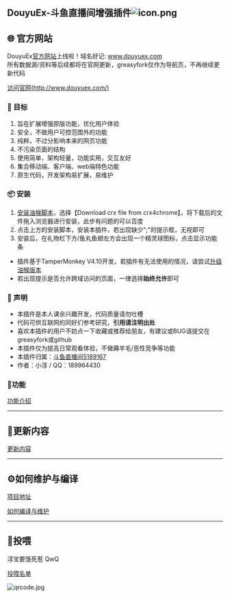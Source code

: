 ## DouyuEx-斗鱼直播间增强插件![icon.png](https://img.douyucdn.cn/data/yuba/weibo/2020/02/18/202002182111554630626652946.png)

## 🌐 官方网站
DouyuEx[官方网站](https://www.douyuex.com/)上线啦！域名好记: www.douyuex.com  
所有数据源/资料等后续都将在官网更新，greasyfork仅作为导航页，不再继续更新代码  

[访问官网(http://www.douyuex.com/)](http://www.douyuex.com/)


### 🎯 目标
1. 旨在扩展增强原版功能，优化用户体验
2. 安全，不做用户可控范围外的功能
3. 纯粹，不过分影响本来的网页功能
4. 不污染页面的结构
5. 使用简单，架构轻量，功能实用，交互友好
6. 集合移动端、客户端、web端特色功能
7. 原生代码，开发架构易扩展，易维护

### 📦 安装
1. [安装油猴脚本](https://www.crx4chrome.com/crx/1429/)，选择【Download crx file from crx4chrome】，将下载后的文件拖入浏览器进行安装，此步有问题的可以百度
2. 点击上方的安装脚本，安装本插件，若出现缺少";"的提示框，无视即可
3. 安装后，在礼物栏下方/鱼丸鱼翅左方会出现一个精灵球图标，点击显示功能条
- 插件基于TamperMonkey V4.10开发，若插件有无法使用的情况，请尝试[升级油猴版本](https://www.crx4chrome.com/crx/1429/)
- 若出现提示是否允许跨域访问的页面，一律选择**始终允许**即可

### 🚀 声明
- 本插件是本人课余兴趣开发，代码质量请勿吐槽
- 代码可供互联网的同好们参考研究，**引用请注明出处**
- 喜欢本插件的用户不妨点一下收藏或推荐给朋友，有建议或BUG请提交在greasyfork或github
- 本插件仅为提高日常观看体验，不做薅羊毛/恶性竞争等功能
- 本插件归属：[斗鱼直播间5189167](https://www.douyu.com/5189167)
- 作者：小淳 / QQ：189964430

### 💎功能
[功能介绍](https://qianjiachun.github.io/DouyuEx/introduction)

--------------------------------------------------

## 📕更新内容
[更新内容](https://qianjiachun.github.io/DouyuEx/update)

--------------------------------------------------

## ⚙如何维护与编译
[项目地址](https://github.com/qianjiachun/douyuEx)

[如何编译与维护](https://qianjiachun.github.io/DouyuEx/compile)

--------------------------------------------------

## 💖投喂
淳宝要饿死惹 QwQ  

[投喂名单](https://qianjiachun.github.io/DouyuEx/donate)  

![qrcode.jpg](https://qianjiachun.github.io/DouyuEx/qrcode.jpg)
